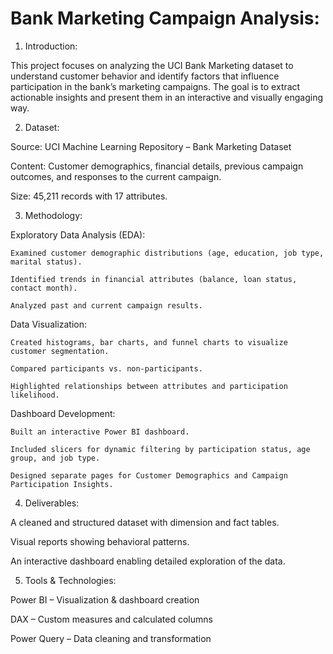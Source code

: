 # Bank Marketing Campaign Analysis:

1. Introduction:

This project focuses on analyzing the UCI Bank Marketing dataset to understand customer behavior and identify factors that influence participation in the bank’s marketing campaigns. The goal is to extract actionable insights and present them in an interactive and visually engaging way.

2. Dataset:

Source: UCI Machine Learning Repository – Bank Marketing Dataset

Content: Customer demographics, financial details, previous campaign outcomes, and responses to the current campaign.

Size: 45,211 records with 17 attributes.

3. Methodology:

  Exploratory Data Analysis (EDA):

    Examined customer demographic distributions (age, education, job type, marital status).

    Identified trends in financial attributes (balance, loan status, contact month).

    Analyzed past and current campaign results.

  Data Visualization:

    Created histograms, bar charts, and funnel charts to visualize customer segmentation.

    Compared participants vs. non-participants.

    Highlighted relationships between attributes and participation likelihood.

  Dashboard Development:

    Built an interactive Power BI dashboard.

    Included slicers for dynamic filtering by participation status, age group, and job type.

    Designed separate pages for Customer Demographics and Campaign Participation Insights.

4. Deliverables:

A cleaned and structured dataset with dimension and fact tables.

Visual reports showing behavioral patterns.

An interactive dashboard enabling detailed exploration of the data.

5. Tools & Technologies:

Power BI – Visualization & dashboard creation

DAX – Custom measures and calculated columns

Power Query – Data cleaning and transformation
